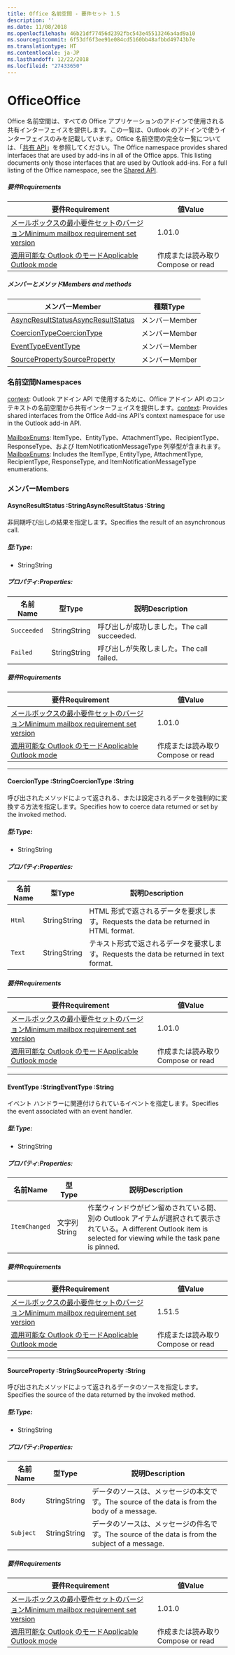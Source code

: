 ```yaml
---
title: Office 名前空間 - 要件セット 1.5
description: ''
ms.date: 11/08/2018
ms.openlocfilehash: 46b21df77456d2392fbc543e45513246a4ad9a10
ms.sourcegitcommit: 6f53df6f3ee91e084cd5160bb48afbbd49743b7e
ms.translationtype: HT
ms.contentlocale: ja-JP
ms.lasthandoff: 12/22/2018
ms.locfileid: "27433650"
---
```

# <a name="office"></a><span data-ttu-id="9e35d-102">Office</span><span class="sxs-lookup"><span data-stu-id="9e35d-102">Office</span></span>

<span data-ttu-id="9e35d-p101">Office 名前空間は、すべての Office アプリケーションのアドインで使用される共有インターフェイスを提供します。この一覧は、Outlook のアドインで使うインターフェイスのみを記載しています。Office 名前空間の完全な一覧については、「[共有 API](/javascript/api/office)」を参照してください。</span><span class="sxs-lookup"><span data-stu-id="9e35d-p101">The Office namespace provides shared interfaces that are used by add-ins in all of the Office apps. This listing documents only those interfaces that are used by Outlook add-ins. For a full listing of the Office namespace, see the [Shared API](/javascript/api/office).</span></span>

##### <a name="requirements"></a><span data-ttu-id="9e35d-105">要件</span><span class="sxs-lookup"><span data-stu-id="9e35d-105">Requirements</span></span>

|<span data-ttu-id="9e35d-106">要件</span><span class="sxs-lookup"><span data-stu-id="9e35d-106">Requirement</span></span>| <span data-ttu-id="9e35d-107">値</span><span class="sxs-lookup"><span data-stu-id="9e35d-107">Value</span></span>|
|---|---|
|[<span data-ttu-id="9e35d-108">メールボックスの最小要件セットのバージョン</span><span class="sxs-lookup"><span data-stu-id="9e35d-108">Minimum mailbox requirement set version</span></span>](/office/dev/add-ins/reference/requirement-sets/outlook-api-requirement-sets)| <span data-ttu-id="9e35d-109">1.0</span><span class="sxs-lookup"><span data-stu-id="9e35d-109">1.0</span></span>|
|[<span data-ttu-id="9e35d-110">適用可能な Outlook のモード</span><span class="sxs-lookup"><span data-stu-id="9e35d-110">Applicable Outlook mode</span></span>](https://docs.microsoft.com/outlook/add-ins/#extension-points)| <span data-ttu-id="9e35d-111">作成または読み取り</span><span class="sxs-lookup"><span data-stu-id="9e35d-111">Compose or read</span></span>|

##### <a name="members-and-methods"></a><span data-ttu-id="9e35d-112">メンバーとメソッド</span><span class="sxs-lookup"><span data-stu-id="9e35d-112">Members and methods</span></span>

| <span data-ttu-id="9e35d-113">メンバー</span><span class="sxs-lookup"><span data-stu-id="9e35d-113">Member</span></span> | <span data-ttu-id="9e35d-114">種類</span><span class="sxs-lookup"><span data-stu-id="9e35d-114">Type</span></span> |
|--------|------|
| [<span data-ttu-id="9e35d-115">AsyncResultStatus</span><span class="sxs-lookup"><span data-stu-id="9e35d-115">AsyncResultStatus</span></span>](#asyncresultstatus-string) | <span data-ttu-id="9e35d-116">メンバー</span><span class="sxs-lookup"><span data-stu-id="9e35d-116">Member</span></span> |
| [<span data-ttu-id="9e35d-117">CoercionType</span><span class="sxs-lookup"><span data-stu-id="9e35d-117">CoercionType</span></span>](#coerciontype-string) | <span data-ttu-id="9e35d-118">メンバー</span><span class="sxs-lookup"><span data-stu-id="9e35d-118">Member</span></span> |
| [<span data-ttu-id="9e35d-119">EventType</span><span class="sxs-lookup"><span data-stu-id="9e35d-119">EventType</span></span>](#eventtype-string) | <span data-ttu-id="9e35d-120">メンバー</span><span class="sxs-lookup"><span data-stu-id="9e35d-120">Member</span></span> |
| [<span data-ttu-id="9e35d-121">SourceProperty</span><span class="sxs-lookup"><span data-stu-id="9e35d-121">SourceProperty</span></span>](#sourceproperty-string) | <span data-ttu-id="9e35d-122">メンバー</span><span class="sxs-lookup"><span data-stu-id="9e35d-122">Member</span></span> |

### <a name="namespaces"></a><span data-ttu-id="9e35d-123">名前空間</span><span class="sxs-lookup"><span data-stu-id="9e35d-123">Namespaces</span></span>

<span data-ttu-id="9e35d-124">[context](office.context.md): Outlook アドイン API で使用するために、Office アドイン API のコンテキストの名前空間から共有インターフェイスを提供します。</span><span class="sxs-lookup"><span data-stu-id="9e35d-124">[context](office.context.md): Provides shared interfaces from the Office Add-ins API's context namespace for use in the Outlook add-in API.</span></span>

<span data-ttu-id="9e35d-125">[MailboxEnums](/javascript/api/outlook/office.mailboxenums.attachmenttype): ItemType、EntityType、AttachmentType、RecipientType、ResponseType、および ItemNotificationMessageType 列挙型が含まれます。</span><span class="sxs-lookup"><span data-stu-id="9e35d-125">[MailboxEnums](/javascript/api/outlook/office.mailboxenums.attachmenttype): Includes the ItemType, EntityType, AttachmentType, RecipientType, ResponseType, and ItemNotificationMessageType enumerations.</span></span>

### <a name="members"></a><span data-ttu-id="9e35d-126">メンバー</span><span class="sxs-lookup"><span data-stu-id="9e35d-126">Members</span></span>

####  <a name="asyncresultstatus-string"></a><span data-ttu-id="9e35d-127">AsyncResultStatus :String</span><span class="sxs-lookup"><span data-stu-id="9e35d-127">AsyncResultStatus :String</span></span>

<span data-ttu-id="9e35d-128">非同期呼び出しの結果を指定します。</span><span class="sxs-lookup"><span data-stu-id="9e35d-128">Specifies the result of an asynchronous call.</span></span>

##### <a name="type"></a><span data-ttu-id="9e35d-129">型:</span><span class="sxs-lookup"><span data-stu-id="9e35d-129">Type:</span></span>

*   <span data-ttu-id="9e35d-130">String</span><span class="sxs-lookup"><span data-stu-id="9e35d-130">String</span></span>

##### <a name="properties"></a><span data-ttu-id="9e35d-131">プロパティ:</span><span class="sxs-lookup"><span data-stu-id="9e35d-131">Properties:</span></span>

|<span data-ttu-id="9e35d-132">名前</span><span class="sxs-lookup"><span data-stu-id="9e35d-132">Name</span></span>| <span data-ttu-id="9e35d-133">型</span><span class="sxs-lookup"><span data-stu-id="9e35d-133">Type</span></span>| <span data-ttu-id="9e35d-134">説明</span><span class="sxs-lookup"><span data-stu-id="9e35d-134">Description</span></span>|
|---|---|---|
|`Succeeded`| <span data-ttu-id="9e35d-135">String</span><span class="sxs-lookup"><span data-stu-id="9e35d-135">String</span></span>|<span data-ttu-id="9e35d-136">呼び出しが成功しました。</span><span class="sxs-lookup"><span data-stu-id="9e35d-136">The call succeeded.</span></span>|
|`Failed`| <span data-ttu-id="9e35d-137">String</span><span class="sxs-lookup"><span data-stu-id="9e35d-137">String</span></span>|<span data-ttu-id="9e35d-138">呼び出しが失敗しました。</span><span class="sxs-lookup"><span data-stu-id="9e35d-138">The call failed.</span></span>|

##### <a name="requirements"></a><span data-ttu-id="9e35d-139">要件</span><span class="sxs-lookup"><span data-stu-id="9e35d-139">Requirements</span></span>

|<span data-ttu-id="9e35d-140">要件</span><span class="sxs-lookup"><span data-stu-id="9e35d-140">Requirement</span></span>| <span data-ttu-id="9e35d-141">値</span><span class="sxs-lookup"><span data-stu-id="9e35d-141">Value</span></span>|
|---|---|
|[<span data-ttu-id="9e35d-142">メールボックスの最小要件セットのバージョン</span><span class="sxs-lookup"><span data-stu-id="9e35d-142">Minimum mailbox requirement set version</span></span>](/office/dev/add-ins/reference/requirement-sets/outlook-api-requirement-sets)| <span data-ttu-id="9e35d-143">1.0</span><span class="sxs-lookup"><span data-stu-id="9e35d-143">1.0</span></span>|
|[<span data-ttu-id="9e35d-144">適用可能な Outlook のモード</span><span class="sxs-lookup"><span data-stu-id="9e35d-144">Applicable Outlook mode</span></span>](https://docs.microsoft.com/outlook/add-ins/#extension-points)| <span data-ttu-id="9e35d-145">作成または読み取り</span><span class="sxs-lookup"><span data-stu-id="9e35d-145">Compose or read</span></span>|

---

####  <a name="coerciontype-string"></a><span data-ttu-id="9e35d-146">CoercionType :String</span><span class="sxs-lookup"><span data-stu-id="9e35d-146">CoercionType :String</span></span>

<span data-ttu-id="9e35d-147">呼び出されたメソッドによって返される、または設定されるデータを強制的に変換する方法を指定します。</span><span class="sxs-lookup"><span data-stu-id="9e35d-147">Specifies how to coerce data returned or set by the invoked method.</span></span>

##### <a name="type"></a><span data-ttu-id="9e35d-148">型:</span><span class="sxs-lookup"><span data-stu-id="9e35d-148">Type:</span></span>

*   <span data-ttu-id="9e35d-149">String</span><span class="sxs-lookup"><span data-stu-id="9e35d-149">String</span></span>

##### <a name="properties"></a><span data-ttu-id="9e35d-150">プロパティ:</span><span class="sxs-lookup"><span data-stu-id="9e35d-150">Properties:</span></span>

|<span data-ttu-id="9e35d-151">名前</span><span class="sxs-lookup"><span data-stu-id="9e35d-151">Name</span></span>| <span data-ttu-id="9e35d-152">型</span><span class="sxs-lookup"><span data-stu-id="9e35d-152">Type</span></span>| <span data-ttu-id="9e35d-153">説明</span><span class="sxs-lookup"><span data-stu-id="9e35d-153">Description</span></span>|
|---|---|---|
|`Html`| <span data-ttu-id="9e35d-154">String</span><span class="sxs-lookup"><span data-stu-id="9e35d-154">String</span></span>|<span data-ttu-id="9e35d-155">HTML 形式で返されるデータを要求します。</span><span class="sxs-lookup"><span data-stu-id="9e35d-155">Requests the data be returned in HTML format.</span></span>|
|`Text`| <span data-ttu-id="9e35d-156">String</span><span class="sxs-lookup"><span data-stu-id="9e35d-156">String</span></span>|<span data-ttu-id="9e35d-157">テキスト形式で返されるデータを要求します。</span><span class="sxs-lookup"><span data-stu-id="9e35d-157">Requests the data be returned in text format.</span></span>|

##### <a name="requirements"></a><span data-ttu-id="9e35d-158">要件</span><span class="sxs-lookup"><span data-stu-id="9e35d-158">Requirements</span></span>

|<span data-ttu-id="9e35d-159">要件</span><span class="sxs-lookup"><span data-stu-id="9e35d-159">Requirement</span></span>| <span data-ttu-id="9e35d-160">値</span><span class="sxs-lookup"><span data-stu-id="9e35d-160">Value</span></span>|
|---|---|
|[<span data-ttu-id="9e35d-161">メールボックスの最小要件セットのバージョン</span><span class="sxs-lookup"><span data-stu-id="9e35d-161">Minimum mailbox requirement set version</span></span>](/office/dev/add-ins/reference/requirement-sets/outlook-api-requirement-sets)| <span data-ttu-id="9e35d-162">1.0</span><span class="sxs-lookup"><span data-stu-id="9e35d-162">1.0</span></span>|
|[<span data-ttu-id="9e35d-163">適用可能な Outlook のモード</span><span class="sxs-lookup"><span data-stu-id="9e35d-163">Applicable Outlook mode</span></span>](https://docs.microsoft.com/outlook/add-ins/#extension-points)| <span data-ttu-id="9e35d-164">作成または読み取り</span><span class="sxs-lookup"><span data-stu-id="9e35d-164">Compose or read</span></span>|

---

####  <a name="eventtype-string"></a><span data-ttu-id="9e35d-165">EventType :String</span><span class="sxs-lookup"><span data-stu-id="9e35d-165">EventType :String</span></span>

<span data-ttu-id="9e35d-166">イベント ハンドラーに関連付けられているイベントを指定します。</span><span class="sxs-lookup"><span data-stu-id="9e35d-166">Specifies the event associated with an event handler.</span></span>

##### <a name="type"></a><span data-ttu-id="9e35d-167">型:</span><span class="sxs-lookup"><span data-stu-id="9e35d-167">Type:</span></span>

*   <span data-ttu-id="9e35d-168">String</span><span class="sxs-lookup"><span data-stu-id="9e35d-168">String</span></span>

##### <a name="properties"></a><span data-ttu-id="9e35d-169">プロパティ:</span><span class="sxs-lookup"><span data-stu-id="9e35d-169">Properties:</span></span>

| <span data-ttu-id="9e35d-170">名前</span><span class="sxs-lookup"><span data-stu-id="9e35d-170">Name</span></span> | <span data-ttu-id="9e35d-171">型</span><span class="sxs-lookup"><span data-stu-id="9e35d-171">Type</span></span> | <span data-ttu-id="9e35d-172">説明</span><span class="sxs-lookup"><span data-stu-id="9e35d-172">Description</span></span> |
|---|---|---|
|`ItemChanged`| <span data-ttu-id="9e35d-173">文字列</span><span class="sxs-lookup"><span data-stu-id="9e35d-173">String</span></span> | <span data-ttu-id="9e35d-174">作業ウィンドウがピン留めされている間、別の Outlook アイテムが選択されて表示されている。</span><span class="sxs-lookup"><span data-stu-id="9e35d-174">A different Outlook item is selected for viewing while the task pane is pinned.</span></span> |

##### <a name="requirements"></a><span data-ttu-id="9e35d-175">要件</span><span class="sxs-lookup"><span data-stu-id="9e35d-175">Requirements</span></span>

|<span data-ttu-id="9e35d-176">要件</span><span class="sxs-lookup"><span data-stu-id="9e35d-176">Requirement</span></span>| <span data-ttu-id="9e35d-177">値</span><span class="sxs-lookup"><span data-stu-id="9e35d-177">Value</span></span>|
|---|---|
|[<span data-ttu-id="9e35d-178">メールボックスの最小要件セットのバージョン</span><span class="sxs-lookup"><span data-stu-id="9e35d-178">Minimum mailbox requirement set version</span></span>](/office/dev/add-ins/reference/requirement-sets/outlook-api-requirement-sets)| <span data-ttu-id="9e35d-179">1.5</span><span class="sxs-lookup"><span data-stu-id="9e35d-179">1.5</span></span> |
|[<span data-ttu-id="9e35d-180">適用可能な Outlook のモード</span><span class="sxs-lookup"><span data-stu-id="9e35d-180">Applicable Outlook mode</span></span>](https://docs.microsoft.com/outlook/add-ins/#extension-points)| <span data-ttu-id="9e35d-181">作成または読み取り</span><span class="sxs-lookup"><span data-stu-id="9e35d-181">Compose or read</span></span> |

---

####  <a name="sourceproperty-string"></a><span data-ttu-id="9e35d-182">SourceProperty :String</span><span class="sxs-lookup"><span data-stu-id="9e35d-182">SourceProperty :String</span></span>

<span data-ttu-id="9e35d-183">呼び出されたメソッドによって返されるデータのソースを指定します。</span><span class="sxs-lookup"><span data-stu-id="9e35d-183">Specifies the source of the data returned by the invoked method.</span></span>

##### <a name="type"></a><span data-ttu-id="9e35d-184">型:</span><span class="sxs-lookup"><span data-stu-id="9e35d-184">Type:</span></span>

*   <span data-ttu-id="9e35d-185">String</span><span class="sxs-lookup"><span data-stu-id="9e35d-185">String</span></span>

##### <a name="properties"></a><span data-ttu-id="9e35d-186">プロパティ:</span><span class="sxs-lookup"><span data-stu-id="9e35d-186">Properties:</span></span>

|<span data-ttu-id="9e35d-187">名前</span><span class="sxs-lookup"><span data-stu-id="9e35d-187">Name</span></span>| <span data-ttu-id="9e35d-188">型</span><span class="sxs-lookup"><span data-stu-id="9e35d-188">Type</span></span>| <span data-ttu-id="9e35d-189">説明</span><span class="sxs-lookup"><span data-stu-id="9e35d-189">Description</span></span>|
|---|---|---|
|`Body`| <span data-ttu-id="9e35d-190">String</span><span class="sxs-lookup"><span data-stu-id="9e35d-190">String</span></span>|<span data-ttu-id="9e35d-191">データのソースは、メッセージの本文です。</span><span class="sxs-lookup"><span data-stu-id="9e35d-191">The source of the data is from the body of a message.</span></span>|
|`Subject`| <span data-ttu-id="9e35d-192">String</span><span class="sxs-lookup"><span data-stu-id="9e35d-192">String</span></span>|<span data-ttu-id="9e35d-193">データのソースは、メッセージの件名です。</span><span class="sxs-lookup"><span data-stu-id="9e35d-193">The source of the data is from the subject of a message.</span></span>|

##### <a name="requirements"></a><span data-ttu-id="9e35d-194">要件</span><span class="sxs-lookup"><span data-stu-id="9e35d-194">Requirements</span></span>

|<span data-ttu-id="9e35d-195">要件</span><span class="sxs-lookup"><span data-stu-id="9e35d-195">Requirement</span></span>| <span data-ttu-id="9e35d-196">値</span><span class="sxs-lookup"><span data-stu-id="9e35d-196">Value</span></span>|
|---|---|
|[<span data-ttu-id="9e35d-197">メールボックスの最小要件セットのバージョン</span><span class="sxs-lookup"><span data-stu-id="9e35d-197">Minimum mailbox requirement set version</span></span>](/office/dev/add-ins/reference/requirement-sets/outlook-api-requirement-sets)| <span data-ttu-id="9e35d-198">1.0</span><span class="sxs-lookup"><span data-stu-id="9e35d-198">1.0</span></span>|
|[<span data-ttu-id="9e35d-199">適用可能な Outlook のモード</span><span class="sxs-lookup"><span data-stu-id="9e35d-199">Applicable Outlook mode</span></span>](https://docs.microsoft.com/outlook/add-ins/#extension-points)| <span data-ttu-id="9e35d-200">作成または読み取り</span><span class="sxs-lookup"><span data-stu-id="9e35d-200">Compose or read</span></span>|